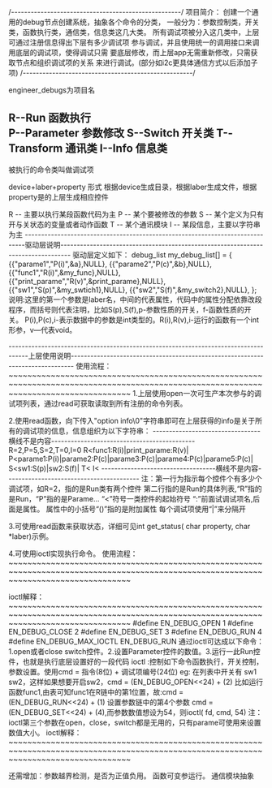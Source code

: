 /----------------------------------------------------/
项目简介：
	创建一个通用的debug节点创建系统，抽象各个命令的分类，
一般分为：参数控制类，开关类，函数执行类，通信类，信息类这几大类。
所有调试项被分入这几类中，上层可通过注册信息得出下层有多少调试项
参与调试，并且使用统一的调用接口来调用底层的调试项，使得调试只需
要底层修改，而上层app无需重新修改，只需获取节点和组织调试项的关系
来进行调试。(部分如i2c更具体通信方式以后添加子项)
/----------------------------------------------------/

engineer_debugs为项目名

R--Run			函数执行	
P--Parameter 	参数修改
S--Switch		开关类
T--Transform	通讯类
I--Info			信息类
---------------------------
被执行的命令类叫做调试项

device+laber+property 形式
根据device生成目录，根据laber生成文件，根据property是的上层生成相应控件

R -- 主要以执行某段函数代码为主
P -- 某个要被修改的参数
S -- 某个定义为只有开与关状态的变量或者动作函数
T -- 某个通讯模块
I -- 某段信息，主要以字符串为主
------------------------------------------------------------------------------驱动层说明---------------------------------------------------------------------------------
驱动层定义如下：
debug_list my_debug_list[] = {
	{{"parame1","P(i)",&a},NULL},
	{{"parame2","P(c)",&b},NULL},
	{{"func1","R(i)",&my_func},NULL},
	{{"print_parame","R(v)",&print_parame},NULL},
	{{"sw1","S(p)",&my_swtich1},NULL},
	{{"sw2","S(f)",&my_switch2},NULL},
};
说明:这里的第一个参数是laber名，中间的代表属性，代码中的属性分配依靠改段程序，而括号则代表注明，比如S(p),S(f),p-参数性质的开关，f-函数性质的开关。
	P(i),P(c),i-表示数据中的参数是int类型的。R(i),R(v),i-运行的函数有一个int形参，v—代表void。

------------------------------------------------------------------------------------上层使用说明-------------------------------------------------------------------------------
使用流程：~~~~~~~~~~~~~~~~~~~~~~~~~~~~~~~~~~~~~~~~~~~~~~~~~~~~~~~~~~~~~~~~~~~~~~~~~~~~~~~~~~~~~~~~~~~~~~~~~~~~~~~~~~~~~~~~~~~~~~~~~~~~~~~~~~~~~~
1.上层使用open一次可生产本次参与的调试项列表，通过read可获取读取到所有注册的命令列表。

2.使用read函数，向下传入"option info\0"字符串即可在上层获得的info是关于所有的调试项的信息，信息组织为以下字符串：
---------------------------------横线不是内容--------------------------------------------
R=2,P=5,S=2,T=0,I=0
R<func1:R(i)|print_parame:R(v)|
P<parame1:P(i)|parame2:P(c)|parame3:P(c)|parame4:P(c)|parame5:P(c)|
S<sw1:S(p)|sw2:S(f)|
T<
I<
-----------------------------------横线不是内容-----------------------------------------
注：第一行为指示每个控件个有多少个调试项，如R=2，指的是Run类有两个控件
	第二行指的是Run的具体列表,“R”指的是Run，“P”指的是Parame...
	“<”符号一类控件的起始符号
	“:”前面试调试项名,后面是属性。
	属性中的小括号“()”指的是附加属性
	每个调试项使用“|”来分隔开

3.可使用read函数来获取状态，详细可见int get_status( char property, char *laber)示例。

4.可使用ioctl实现执行命令。
使用流程：~~~~~~~~~~~~~~~~~~~~~~~~~~~~~~~~~~~~~~~~~~~~~~~~~~~~~~~~~~~~~~~~~~~~~~~~~~~~~~~~~~~~~~~~~~~~~~~~~~~~~~~~~~~~~~~~~~~~~~~~~~~~~~~~~~~~~~

ioctl解释：~~~~~~~~~~~~~~~~~~~~~~~~~~~~~~~~~~~~~~~~~~~~~~~~~~~~~~~~~~~~~~~~~~~~~~~~~~~~~~~~~~~~~~~~~~~~~~~~~~~~~~~~~~~~~~~~~~~~~~~~~~~~~~~~~~~~~~
#define EN_DEBUG_OPEN		1
#define EN_DEBUG_CLOSE		2
#define EN_DEBUG_SET		3
#define EN_DEBUG_RUN		4
#define EN_DEBUG_MAX_IOCTL		EN_DEBUG_RUN
通过ioctl可达成以下命令：1.open或者close switch控件。2.设置Parameter控件的数值。3.运行一此Run控件，也就是执行底层设置好的一段代码
ioctl :控制如下命令函数执行，开关控制，参数设置。使用cmd = 指令(8位) + 调试项编号(24位) 
eg:	在列表中开关有 sw1 sw2，这样如果想要开启sw2，cmd = (EN_DEBUG_OPEN<<24) + (2)
	比如运行函数func1,由表可知func1在R链中的第1位置，故:cmd = (EN_DEBUG_RUN<<24) + (1)
	设置参数链中的第4个参数 cmd = (EN_DEBUG_SET<<24) + (4),而参数数值想设为54，则ioctl( fd, cmd, 54)
注：ioctl第三个参数在open，close，switch都是无用的，只有parame可使用来设置数值大小。
ioctl解释：~~~~~~~~~~~~~~~~~~~~~~~~~~~~~~~~~~~~~~~~~~~~~~~~~~~~~~~~~~~~~~~~~~~~~~~~~~~~~~~~~~~~~~~~~~~~~~~~~~~~~~~~~~~~~~~~~~~~~~~~~~~~~~~~~~~~~~


还需增加：参数越界检测，是否为正值负用。
		函数可变参运行。
		通信模块抽象